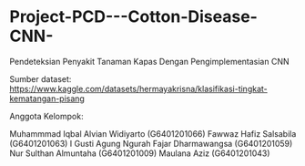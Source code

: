 # Project-PCD---Cotton-Disease-CNN-

Pendeteksian Penyakit Tanaman Kapas Dengan Pengimplementasian CNN

Sumber dataset: https://www.kaggle.com/datasets/hermayakrisna/klasifikasi-tingkat-kematangan-pisang

Anggota Kelompok:

Muhammmad Iqbal Alvian Widiyarto (G6401201066)
Fawwaz Hafiz Salsabila (G6401201063)
I Gusti Agung Ngurah Fajar Dharmawangsa (G6401201059)
Nur Sulthan Almuntaha (G6401201009)
Maulana Aziz (G6401201043)
